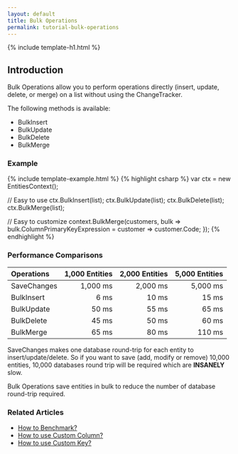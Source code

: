 ```yaml
---
layout: default
title: Bulk Operations
permalink: tutorial-bulk-operations
---
```


{% include template-h1.html %}

## Introduction
Bulk Operations allow you to perform operations directly (insert, update, delete, or merge) on a list without using the ChangeTracker.

The following methods is available:
- BulkInsert
- BulkUpdate
- BulkDelete
- BulkMerge

### Example
{% include template-example.html %} 
{% highlight csharp %}
var ctx = new EntitiesContext();

// Easy to use
ctx.BulkInsert(list);
ctx.BulkUpdate(list);
ctx.BulkDelete(list);
ctx.BulkMerge(list);

// Easy to customize
context.BulkMerge(customers, 
   bulk => bulk.ColumnPrimaryKeyExpression = customer => customer.Code; });
{% endhighlight %}

### Performance Comparisons

| Operations      | 1,000 Entities | 2,000 Entities | 5,000 Entities |
| :-------------- | -------------: | -------------: | -------------: |
| SaveChanges     | 1,000 ms       | 2,000 ms       | 5,000 ms       |
| BulkInsert      | 6 ms           | 10 ms          | 15 ms          |
| BulkUpdate      | 50 ms          | 55 ms          | 65 ms          |
| BulkDelete      | 45 ms          | 50 ms          | 60 ms          |
| BulkMerge       | 65 ms          | 80 ms          | 110 ms         |

SaveChanges makes one database round-trip for each entity to insert/update/delete. So if you want to save (add, modify or remove) 10,000 entities, 10,000 databases round trip will be required which are **INSANELY** slow.

Bulk Operations save entities in bulk to reduce the number of database round-trip required.

### Related Articles

- [How to Benchmark?](benchmark)
- [How to use Custom Column?](custom-column)
- [How to use Custom Key?](custom-key)
